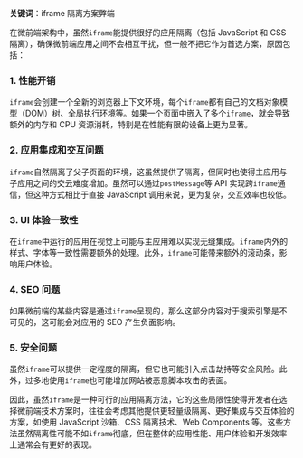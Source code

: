 **关键词**：iframe 隔离方案弊端

在微前端架构中，虽然`iframe`能提供很好的应用隔离（包括 JavaScript 和 CSS 隔离），确保微前端应用之间不会相互干扰，但一般不把它作为首选方案，原因包括：

### 1. 性能开销

`iframe`会创建一个全新的浏览器上下文环境，每个`iframe`都有自己的文档对象模型（DOM）树、全局执行环境等。如果一个页面中嵌入了多个`iframe`，就会导致额外的内存和 CPU 资源消耗，特别是在性能有限的设备上更为显著。

### 2. 应用集成和交互问题

`iframe`自然隔离了父子页面的环境，这虽然提供了隔离，但同时也使得主应用与子应用之间的交云难度增加。虽然可以通过`postMessage`等 API 实现跨`iframe`通信，但这种方式相比于直接 JavaScript 调用来说，更为复杂，交互效率也较低。

### 3. UI 体验一致性

在`iframe`中运行的应用在视觉上可能与主应用难以实现无缝集成。`iframe`内外的样式、字体等一致性需要额外的处理。此外，`iframe`可能带来额外的滚动条，影响用户体验。

### 4. SEO 问题

如果微前端的某些内容是通过`iframe`呈现的，那么这部分内容对于搜索引擎是不可见的，这可能会对应用的 SEO 产生负面影响。

### 5. 安全问题

虽然`iframe`可以提供一定程度的隔离，但它也可能引入点击劫持等安全风险。此外，过多地使用`iframe`也可能增加网站被恶意脚本攻击的表面。

因此，虽然`iframe`是一种可行的应用隔离方法，它的这些局限性使得开发者在选择微前端技术方案时，往往会考虑其他提供更轻量级隔离、更好集成与交互体验的方案，如使用 JavaScript 沙箱、CSS 隔离技术、Web Components 等。这些方法虽然隔离性可能不如`iframe`彻底，但在整体的应用性能、用户体验和开发效率上通常会有更好的表现。

